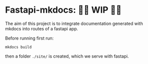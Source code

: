 # Fastapi-mkdocs: 🚧🚧  WIP 🚧🚧  

The aim of this project is to integrate documentation generated with mkdocs into routes of a fastapi app.

Before running first run: 
```
mkdocs build
```
then a folder `./site/` is created, which we serve with fastapi.
